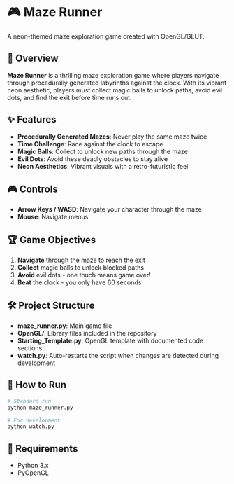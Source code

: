 # 🎮 Maze Runner

A neon-themed maze exploration game created with OpenGL/GLUT.

## 🚀 Overview

**Maze Runner** is a thrilling maze exploration game where players navigate through procedurally generated labyrinths against the clock. With its vibrant neon aesthetic, players must collect magic balls to unlock paths, avoid evil dots, and find the exit before time runs out.

## ✨ Features

- **Procedurally Generated Mazes**: Never play the same maze twice
- **Time Challenge**: Race against the clock to escape
- **Magic Balls**: Collect to unlock new paths through the maze
- **Evil Dots**: Avoid these deadly obstacles to stay alive
- **Neon Aesthetics**: Vibrant visuals with a retro-futuristic feel

## 🎮 Controls

- **Arrow Keys / WASD**: Navigate your character through the maze
- **Mouse**: Navigate menus

## 🏆 Game Objectives

1. **Navigate** through the maze to reach the exit
2. **Collect** magic balls to unlock blocked paths
3. **Avoid** evil dots - one touch means game over!
4. **Beat** the clock - you only have 60 seconds!

## 🛠️ Project Structure

- **maze_runner.py**: Main game file
- **OpenGL/**: Library files included in the repository
- **Starting_Template.py**: OpenGL template with documented code sections
- **watch.py**: Auto-restarts the script when changes are detected during development

## 🚀 How to Run

```bash
# Standard run
python maze_runner.py

# For development
python watch.py
```

## 📝 Requirements

- Python 3.x
- PyOpenGL